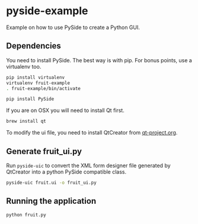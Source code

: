 pyside-example
==============

Example on how to use PySide to create a Python GUI.

Dependencies
------------

You need to install PySide. The best way is with pip. For bonus points, use a virtualenv too.

```sh
pip install virtualenv
virtualenv fruit-example
. fruit-example/bin/activate
```

```sh
pip install PySide
```

If you are on OSX you will need to install Qt first.

```sh
brew install qt
```

To modify the ui file, you need to install QtCreator from [qt-project.org](http://qt-project.org/downloads#qt-creator).

Generate fruit_ui.py
--------------------

Run `pyside-uic` to convert the XML form designer file generated by QtCreator into a python PySide compatible class.

```sh
pyside-uic fruit.ui -o fruit_ui.py
```


Running the application
-----------------------

```sh
python fruit.py
```
